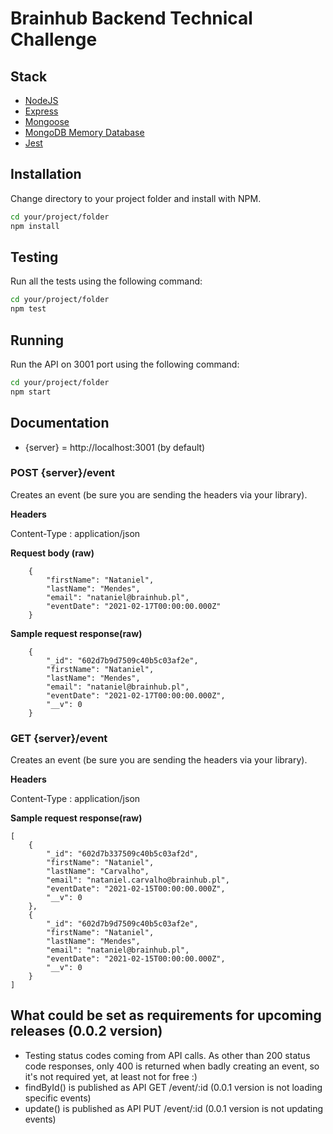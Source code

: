 # Brainhub Backend Technical Challenge

## Stack
* [NodeJS](https://nodejs.org/en/)
* [Express](https://expressjs.com/)
* [Mongoose](https://mongoosejs.com/)
* [MongoDB Memory Database](https://github.com/nodkz/mongodb-memory-server)
* [Jest](https://jestjs.io/)

## Installation
Change directory to your project folder and install with NPM.

```bash
cd your/project/folder
npm install
```

## Testing

Run all the tests using the following command:

```bash
cd your/project/folder
npm test
```

## Running

Run the API on 3001 port using the following command:
```bash
cd your/project/folder
npm start
```

## Documentation

* {server} = http://localhost:3001 (by default)

### POST {server}/event

Creates an event (be sure you are sending the headers via your library).

**Headers**

Content-Type : application/json

**Request body (raw)**

```
    {
        "firstName": "Nataniel",
        "lastName": "Mendes",
        "email": "nataniel@brainhub.pl",
        "eventDate": "2021-02-17T00:00:00.000Z"
    }
```

**Sample request response(raw)**
```
    {
        "_id": "602d7b9d7509c40b5c03af2e",
        "firstName": "Nataniel",
        "lastName": "Mendes",
        "email": "nataniel@brainhub.pl",
        "eventDate": "2021-02-17T00:00:00.000Z",
        "__v": 0
    }
```

### GET {server}/event

Creates an event (be sure you are sending the headers via your library).

**Headers**

Content-Type : application/json

**Sample request response(raw)**
```
[
    {
        "_id": "602d7b337509c40b5c03af2d",
        "firstName": "Nataniel",
        "lastName": "Carvalho",
        "email": "nataniel.carvalho@brainhub.pl",
        "eventDate": "2021-02-15T00:00:00.000Z",
        "__v": 0
    },
    {
        "_id": "602d7b9d7509c40b5c03af2e",
        "firstName": "Nataniel",
        "lastName": "Mendes",
        "email": "nataniel@brainhub.pl",
        "eventDate": "2021-02-15T00:00:00.000Z",
        "__v": 0
    }
]
```

## What could be set as requirements for upcoming releases (0.0.2 version)
* Testing status codes coming from API calls. As other than 200 status code responses, only 400 is returned when badly creating an event, so it's not required yet, at least not for free :)
* findById() is published as API GET /event/:id (0.0.1 version is not loading specific events)
* update() is published as API PUT /event/:id (0.0.1 version is not updating events)
